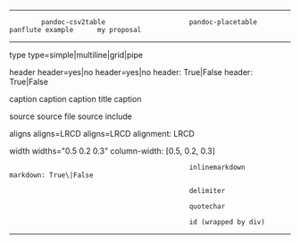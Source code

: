   -------------------------------------------------------------------------------------------------------------------------------
            pandoc-csv2table                     pandoc-placetable        panflute example      my proposal
  --------- ------------------------------------ ------------------------ --------------------- ---------------------------------
  type      type=simple\|multiline\|grid\|pipe                                                  

  header    header=yes\|no                       header=yes\|no           header: True\|False   header: True\|False

  caption   caption                              caption                  title                 caption

  source    source                               file                     source                include

  aligns    aligns=LRCD                          aligns=LRCD                                    alignment: LRCD

  width                                          widths=\"0.5 0.2 0.3\"                         column-width: \[0.5, 0.2, 0.3\]

                                                 inlinemarkdown                                 markdown: True\|False

                                                 delimiter                                      

                                                 quotechar                                      

                                                 id (wrapped by div)                            
  -------------------------------------------------------------------------------------------------------------------------------
